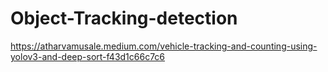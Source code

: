 # Object-Tracking-detection

https://atharvamusale.medium.com/vehicle-tracking-and-counting-using-yolov3-and-deep-sort-f43d1c66c7c6
